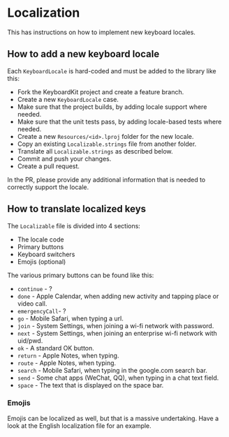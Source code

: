 # Localization

This has instructions on how to implement new keyboard locales.


## How to add a new keyboard locale

Each `KeyboardLocale` is hard-coded and must be added to the library like this:

* Fork the KeyboardKit project and create a feature branch.
* Create a new ``KeyboardLocale`` case.
* Make sure that the project builds, by adding locale support where needed.
* Make sure that the unit tests pass, by adding locale-based tests where needed.
* Create a new `Resources/<id>.lproj` folder for the new locale.
* Copy an existing `Localizable.strings` file from another folder.
* Translate all `Localizable.strings` as described below.
* Commit and push your changes.
* Create a pull request.

In the PR, please provide any additional information that is needed to correctly support the locale.


## How to translate localized keys

The `Localizable` file is divided into 4 sections:

* The locale code
* Primary buttons
* Keyboard switchers
* Emojis (optional)

The various primary buttons can be found like this:

* `continue` - ?
* `done` - Apple Calendar, when adding new activity and tapping place or video call.
* `emergencyCall`- ?
* `go` - Mobile Safari, when typing a url.  
* `join` - System Settings, when joining a wi-fi network with password.
* `next` - System Settings, when joining an enterprise wi-fi network with uid/pwd.
* `ok` - A standard OK button.
* `return` - Apple Notes, when typing.
* `route` - Apple Notes, when typing.
* `search` - Mobile Safari, when typing in the google.com search bar.
* `send` - Some chat apps (WeChat, QQ), when typing in a chat text field.
* `space` - The text that is displayed on the space bar.   


### Emojis

Emojis can be localized as well, but that is a massive undertaking. Have a look at the English localization file for an example.

